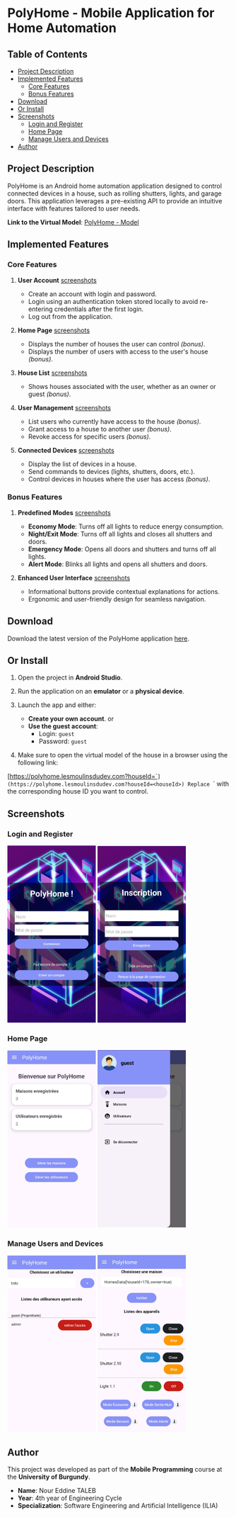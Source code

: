 # PolyHome - Mobile Application for Home Automation  

## Table of Contents
- [Project Description](#project-description)
- [Implemented Features](#implemented-features)
  - [Core Features](#core-features)
  - [Bonus Features](#bonus-features)
- [Download](#download)
- [Or Install](#or-install)
- [Screenshots](#screenshots)
  - [Login and Register](#login-and-register)
  - [Home Page](#home-page)
  - [Manage Users and Devices](#manage-users-and-devices)
- [Author](#author)

## Project Description  
PolyHome is an Android home automation application designed to control connected devices in a house, such as rolling shutters, lights, and garage doors. This application leverages a pre-existing API to provide an intuitive interface with features tailored to user needs.  

**Link to the Virtual Model**: [PolyHome - Model](https://polyhome.lesmoulinsdudev.com?houseId=<houseId>)  

## Implemented Features  
### Core Features  
1. **User Account**  [screenshots](#login-and-register)
   - Create an account with login and password.  
   - Login using an authentication token stored locally to avoid re-entering credentials after the first login.  
   - Log out from the application.

2. **Home Page**  [screenshots](#home-page)
   - Displays the number of houses the user can control *(bonus)*.  
   - Displays the number of users with access to the user's house *(bonus)*.  

3. **House List**  [screenshots](#manage-users-and-devices)
   - Shows houses associated with the user, whether as an owner or guest *(bonus)*.  

4. **User Management**  [screenshots](#manage-users-and-devices)
   - List users who currently have access to the house *(bonus)*.  
   - Grant access to a house to another user *(bonus)*.  
   - Revoke access for specific users *(bonus)*.  

5. **Connected Devices**  [screenshots](#manage-users-and-devices)
   - Display the list of devices in a house.  
   - Send commands to devices (lights, shutters, doors, etc.).  
   - Control devices in houses where the user has access *(bonus)*.  

### Bonus Features  
1. **Predefined Modes**  [screenshots](#manage-users-and-devices)
   - **Economy Mode**: Turns off all lights to reduce energy consumption.  
   - **Night/Exit Mode**: Turns off all lights and closes all shutters and doors.  
   - **Emergency Mode**: Opens all doors and shutters and turns off all lights.  
   - **Alert Mode**: Blinks all lights and opens all shutters and doors.  

2. **Enhanced User Interface** [screenshots](#screenshots)
   - Informational buttons provide contextual explanations for actions.  
   - Ergonomic and user-friendly design for seamless navigation.  


## Download
Download the latest version of the PolyHome application [here](https://github.com/Noureddine-t/PolyHome/releases/).

## Or Install  

1. Open the project in **Android Studio**.  

2. Run the application on an **emulator** or a **physical device**.  

3. Launch the app and either:  
   - **Create your own account**. or
   - **Use the guest account**:  
     - Login: `guest`  
     - Password: `guest`  

4. Make sure to open the virtual model of the house in a browser using the following link:  

[https://polyhome.lesmoulinsdudev.com?houseId=`<houseId>`](https://polyhome.lesmoulinsdudev.com?houseId=<houseId>) Replace `<houseId>` with the corresponding house ID you want to control.


## Screenshots

### Login and Register
<img src="./Screenshots/Login.jpg" alt="Login Page" width="200"/>          <img src="./Screenshots/Register.jpg" alt="Register Page" width="200"/>

### Home Page
<img src="./Screenshots/HomePage.jpg" alt="Home Page" width="200"/>          <img src="./Screenshots/Drawer.jpg" alt="Drawer" width="200"/>

### Manage Users and Devices
<img src="./Screenshots/ManageUsers.jpg" alt="Manage Users" width="200"/>          <img src="./Screenshots/ManageDevices.jpg" alt="Manage Devices" width="200"/>

## Author  

This project was developed as part of the **Mobile Programming** course at the **University of Burgundy**.  

- **Name**: Nour Eddine TALEB  
- **Year**: 4th year of Engineering Cycle
- **Specialization**: Software Engineering and Artificial Intelligence (ILIA)